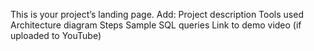 This is your project’s landing page. Add:
Project description
Tools used
Architecture diagram
Steps
Sample SQL queries
Link to demo video (if uploaded to YouTube)
